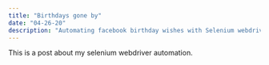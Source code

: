 ```yaml
---
title: "Birthdays gone by"
date: "04-26-20"
description: "Automating facebook birthday wishes with Selenium webdriver and python"
---
```


This is a post about my selenium webdriver automation.
